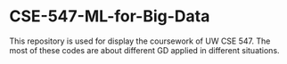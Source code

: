 # CSE-547-ML-for-Big-Data
This repository is used for display the coursework of UW CSE 547. The most of these codes are about different GD applied in different situations.
